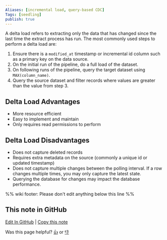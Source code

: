```yaml
---
Aliases: [incremental load, query-based CDC]
Tags: [seedling]
publish: true
---
```


A delta load refers to extracting only the data that has changed since the last time the extract process has run. The most commonly used steps to perform a delta load are:

1. Ensure there is a `modified_at` timestamp or incremental id column such as a primary key on the data source. 
2. On the initial run of the pipeline, do a full load of the dataset.
3. On following runs of the pipeline, query the target dataset using `MAX(column_name)`.
4. Query the source dataset and filter records where values are greater than the value from step 3.


## Delta Load Advantages

- More resource efficient
- Easy to implement and maintain
- Only requires read permissions to perform

## Delta Load Disadvantages

- Does not capture deleted records
- Requires extra metadata on the source (commonly a unique id or updated timestamp)
- Does not capture multiple changes between the polling interval. If a row changes multiple times, you may only capture the latest state.
- Querying the database for changes may impact the database performance.

%% wiki footer: Please don't edit anything below this line %%

## This note in GitHub

<span class="git-footer">[Edit In GitHub](https://github.dev/data-engineering-community/data-engineering-wiki/blob/main/Concepts/Delta%20Load.md "git-hub-edit-note") | [Copy this note](https://raw.githubusercontent.com/data-engineering-community/data-engineering-wiki/main/Concepts/Delta%20Load.md "git-hub-copy-note")</span>

<span class="git-footer">Was this page helpful?
[👍](https://tally.so/r/mOaxjk?rating=Yes&url=https://dataengineering.wiki/Concepts/Delta%20Load) or [👎](https://tally.so/r/mOaxjk?rating=No&url=https://dataengineering.wiki/Concepts/Delta%20Load)</span>
